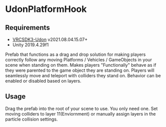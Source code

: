 # UdonPlatformHook
 
 ## Requirements
 
 * [VRCSDK3-Udon](https://vrchat.com/home/download) v2021.08.04.15.07+
 * Unity 2019.4.29f1
 
 
Prefab that functions as a drag and drop solution for making players correctly follow any moving Platforms / Vehicles / GameObjects in your scene when standing on them. Makes players "Functionally" behave as if they were parented to the game object they are standing on. Players will seamlessly move and teleport with colliders they stand on. Behavior can be enabled or disabled based on layers. 


## Usage

Drag the prefab into the root of your scene to use. You only need one. Set moving colliders to layer 11(Enviornment) or manually assign layers in the particle collision settings.

